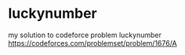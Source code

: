 # luckynumber
my solution to codeforce problem luckynumber https://codeforces.com/problemset/problem/1676/A
